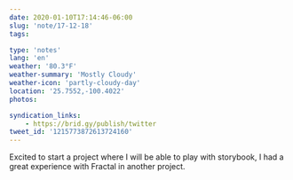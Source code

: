 ```yaml
---
date: 2020-01-10T17:14:46-06:00
slug: 'note/17-12-18'
tags:

type: 'notes'
lang: 'en'
weather: '80.3°F'
weather-summary: 'Mostly Cloudy'
weather-icon: 'partly-cloudy-day'
location: '25.7552,-100.4022'
photos:

syndication_links:
    - https://brid.gy/publish/twitter
tweet_id: '1215773872613724160'
---
```

Excited to start a project where I will be able to play with storybook, I had a great experience with Fractal in another project. 